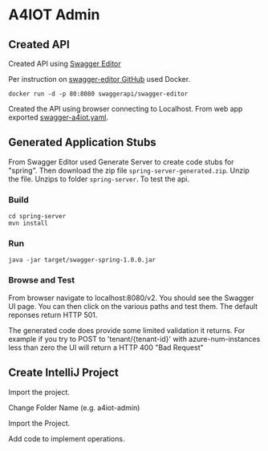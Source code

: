 # A4IOT Admin 

## Created API 

Created API using [Swagger Editor](https://swagger.io/tools/swagger-editor/)

Per instruction on [swagger-editor GitHub](https://github.com/swagger-api/swagger-editor) used Docker.

```
docker run -d -p 80:8080 swaggerapi/swagger-editor
```

Created the API using browser connecting to Localhost.  From web app exported [swagger-a4iot.yaml](./swagger-a4iot.yaml).


## Generated Application Stubs

From Swagger Editor used Generate Server to create code stubs for "spring".  Then download the zip file ```spring-server-generated.zip```. Unzip the file.  Unzips to folder `spring-server`.  To test the api.


### Build
```
cd spring-server
mvn install
```

### Run
```
java -jar target/swagger-spring-1.0.0.jar
```

### Browse and Test

From browser navigate to localhost:8080/v2.  You should see the Swagger UI page.  You can then click on the various paths and test them.  The default reponses return HTTP 501.  

The generated code does provide some limited validation it returns. For example if you try to POST to 'tenant/{tenant-id}' with azure-num-instances less than zero the UI will return a HTTP 400 "Bad Request"

## Create IntelliJ Project

Import the project.

Change Folder Name (e.g. a4iot-admin)

Import the Project.

Add code to implement operations.











